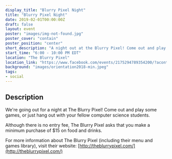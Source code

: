 ```yaml
---
display_title: "Blurry Pixel Night"
title: "Blurry Pixel Night"
date: 2019-02-01T00:00:00Z
draft: false
layout: event
poster: "images/img-not-found.jpg"
poster_cover: "contain"
poster_position: "center"
short_description: "A night out at the Blurry Pixel! Come out and play games or just hang out!"
start_time: "6:00 - 10:00 PM EDT"
location: "The Blurry Pixel"
location_link: "https://www.facebook.com/events/2175294789354200/?acontext=%7B%22event_action_history%22%3A[%7B%22surface%22%3A%22page%22%7D]%7D"
background: "images/orientation2018-min.jpeg"
tags:
- social
---
```


## Description

We're going out for a night at The Blurry Pixel! Come out and play some games, or just hang out with your fellow computer science students.

Although there is no entry fee, The Blurry Pixel asks that you make a minimum purchase of $15 on food and drinks.

For more information about The Blurry Pixel (including their menu and games library), visit their website: [http://theblurrypixel.com/](http://theblurrypixel.com/)